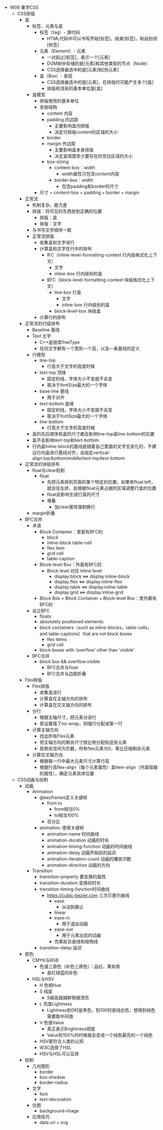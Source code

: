 - W06 重学CSS
	- CSS排版
		- 盒
			- 标签、元素与盒
				- 标签（tag）- 源代码
					- HTML代码中可以书写开始[标签]，结束[标签]，和自封闭[标签]
				- 元素（Element）- 元素
					- 一对起止[标签]，表示一个[元素]
					- DOM树中存储的是[元素]和其他类型的节点（Node）
					- CSS选择器选中的是[元素]和[伪元素]
				- 盒（Box）- 表现
					- CSS选择器选中的是[元素]，在排版时可能产生多个[盒]
					- 排版和渲染的基本单位是[盒]
			- 盒模型
				- 排版使用的基本单位
				- 多层结构
					- content 内容
					- padding 内边距
						- 主要影响盒内排版
						- 决定可排版content的区域的大小
					- border
					- margin 外边距
						- 主要影响盒本身排版
						- 决定盒周围至少要存在的空白区域的大小
					- box-sizing
						- content-box：width
							- width属性只包含content内容
						- border-box：width
							- 包含padding和border的尺寸
				- 尺寸 = content-box + padding + border + margin
		- 正常流
			- 机制复杂，能力差
			- 排版：将可见的东西放到正确的位置
				- 排版：盒
				- 排版：文字
			- 与书写文字顺序一致
			- 正常流排版
				- 收集盒和文字进行
				- 计算盒和文字在行中的排布
					- IFC（inline-level-formatting-context 行内级格式化上下文）
						- 文字
						- inline-box 行内级别的盒
					- BFC（block-level-formatting-context 块级格式化上下文）
						- line-box 行盒
							- 文字
							- inline-box 行内级别的盒
						- block-level-box 块级盒 
				- 计算行的排布
		- 正常流的行级排布
			- Baseline 基线
			- Text 文字
				- C++底层库freeType
				- 任何文字都有一个宽和一个高，以及一条基线的定义
			- 行模型
				- line-top
					- 行高大于文字的高度时候
				- text-top 顶缘
					- 固定的线，字体大小不变就不会变
					- 取决于fontSize最大的一个字体
				- base-line 基线
					- 用于对齐
				- text-bottom 底缘
					- 固定的线，字体大小不变就不会变
					- 取决于fontSize最大的一个字体
				- line-bottom
					- 行高大于文字的高度时候
			- 盒的先后顺序和盒的尺寸都会影响line-top盒line-bottom的位置
			- 盒不会影响text-top和text-bottom
			- 行内盒inline-block的基线是随着自己里面的文字去变化的，不建议行内盒进行基线对齐，会指定vertical-align:top/bottom/middle/text-top/text-bottom
		- 正常流的块级排布
			- float与clear机制
				- float
					- 先把元素排到页面的某个特定的位置，如果有float:left，就会往左挤，会根据float元素占据的区域调整行盒的位置
					- float会影响生成行盒的尺寸
					- 堆叠
						- 加clear属性强制换行
			- margin折叠
		- BFC合并
			- 术语
				- Block Container：里面有BFC的
					- block
					- inline-block
					table-cell
					- flex item
					- grid cell
					- table-caption
				- Block-level Box：外面有BFC的
					- Block level 对应 Inline level
						- display:block <=> display:inline-block
						- display:flex <=> display:inline-flex
						- display:table <=> display:inline-table
						- display:grid <=> display:inline-grid
				- Block Box = Block Container + Block-level Box：里外都有BFC的
			- 设立BFC
				- floats
				- absolutely positioned elements
				- block containers（such as inline-blocks，table-cells，and table-captions）that are not block boxes
					- flex items
					- grid cell
				- block boxes with ‘overflow’ other than ‘visible’
			- BFC合并
				- block box && overflow:visible
					- BFC合并与float
					- BFC合并与边距折叠
		- Flex排版
			- Flex排版
				- 收集盒进行
				- 计算盒在主轴方向的排布
				- 计算盒在交叉轴方向的排布
			- 分行
				- 根据主轴尺寸，把元素分进行
				- 若设置饿了no-wrap，则强行分配进第一行
			- 计算主轴方向
				- 找出所有Flex元素
				- 把主轴方向的剩余尺寸按比例分配给这些元素
				- 若剩余空间为负数，所有flex元素为0，等比压缩剩余元素
			- 计算交叉轴方向
				- 根据每一行中最大元素尺寸计算行高
				- 根据行高flex-align（每个元素属性）盒item-align（外面容器的属性），确定元素具体位置
	- CSS动画与绘制
		- 动画
			- Animation
				- @keyframes定义关键帧
					- from to
						- from相当0%
						- to相当100%
					- 百分比
				- animation: 使用关键帧
					- animation-name 时间曲线
					- animation-duration 动画的时长
					- animation-timing-function 动画的时间曲线
					- animation-delay 动画开始前的延迟
					- animation-iteration-count 动画的播放次数
					- animation-direction 动画的方向
			- Transition
				- transition-property 要变换的属性
				- transition-duration 变换的时长
				- transition-timing-function时间曲线
					- https://cubic-bezier.com 三次贝塞尔曲线
						- ease
							- 从动到静止
						- linear
						- ease-in
							- 用于退出动画
						- ease-out
							- 用于元素出现的动画
						- 完美拟合直线和抛物线
				- transition-delay 延迟
		- 颜色
			- CMYK与RGB
				- 色谱三原色（补色三原色）：品红、黄和青
					- 是红绿蓝的补色
			- HSL与HSV
				- H 色相Hue
				- S 纯度
					- S越高就越鲜艳越漂亮
				- L 亮度Lightness
					- Lightness到0时是黑色，到100时是纯白色，想得到纯色需要取中间值
				- V 色值Value
					- 真正表示Brightness明度
					- Value到100%的时候就会变成一个纯色最亮的一个纯色
				- HSV更符合人类的认知
				- W3C选择了HSL
				- HSV与HSL可以互转
		- 绘制
			- 几何图形
				- border
				- box-shadow
				- border-radius
			- 文字
				- font
				- text-decoration
			- 位图
				- background-image
			- 应用技巧
				- data uri + svg